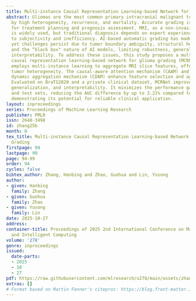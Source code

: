 ```yaml
---
title: Multi-instance Causal Representation Learning-based Network for Glioma Grading
abstract: Gliomas are the most common primary intracranial malignant tumors, characterized
  by high heterogeneity, recurrence, and mortality. Accurate grading is essential
  for treatment planning and prognosis assessment. MRI, as a non-invasive modality,
  is widely used, but traditional diagnosis depends on expert experience, leading
  to subjectivity and inefficiency. AI-based automatic grading has made progress,
  yet challenges persist due to tumor boundary ambiguity, structural heterogeneity,
  and the “black box" nature of AI models, limiting robustness, generalization, and
  interpretability. To address these issues, this study proposes a multi-instance
  causal representation learning-based network for glioma grading (MCRNet). MCRNet
  employs multi-instance learning to aggregate MRI slice features, effectively handling
  tumor heterogeneity. The causal-aware attention mechanism (CAAM) and causal-aware
  dynamic aggregation mechanism (CDAM) enhance feature selection and aggregation efficiency.
  Evaluated on BraTS2020 and a private clinical dataset, MCRNet improves robustness,
  generalization, and interpretability. It minimizes the performance gap between validation
  and test sets, reducing the AUC difference by up to 3.21% compared to existing methods,
  demonstrating its potential for reliable clinical application.
layout: inproceedings
series: Proceedings of Machine Learning Research
publisher: PMLR
issn: 2640-3498
id: zhang25b
month: 0
tex_title: Multi-instance Causal Representation Learning-based Network for Glioma
  Grading
firstpage: 94
lastpage: 99
page: 94-99
order: 94
cycles: false
bibtex_author: Zhang, Hanbing and Zhao, Guohua and Lin, Yusong
author:
- given: Hanbing
  family: Zhang
- given: Guohua
  family: Zhao
- given: Yusong
  family: Lin
date: 2025-10-27
address:
container-title: Proceedings of 2025 2nd International Conference on Machine Learning
  and Intelligent Computing
volume: '278'
genre: inproceedings
issued:
  date-parts:
  - 2025
  - 10
  - 27
pdf: https://raw.githubusercontent.com/mlresearch/v278/main/assets/zhang25b/zhang25b.pdf
extras: []
# Format based on Martin Fenner's citeproc: https://blog.front-matter.io/posts/citeproc-yaml-for-bibliographies/
---
```

